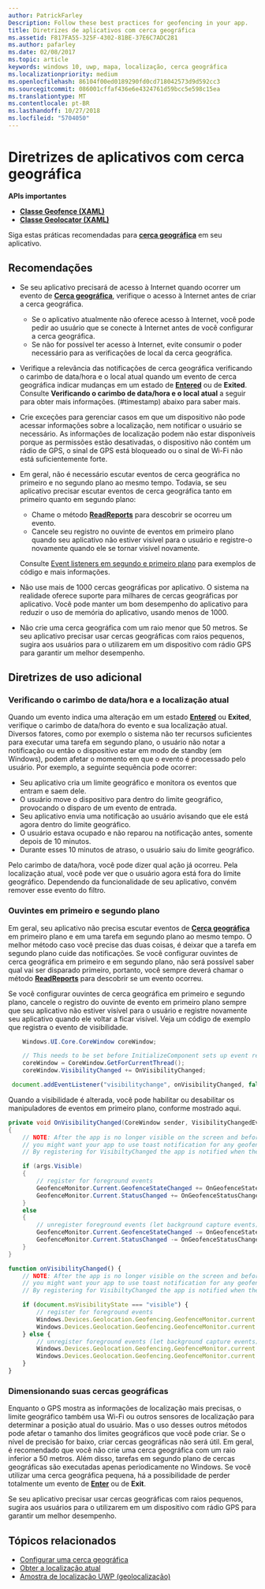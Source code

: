 ```yaml
---
author: PatrickFarley
Description: Follow these best practices for geofencing in your app.
title: Diretrizes de aplicativos com cerca geográfica
ms.assetid: F817FA55-325F-4302-81BE-37E6C7ADC281
ms.author: pafarley
ms.date: 02/08/2017
ms.topic: article
keywords: windows 10, uwp, mapa, localização, cerca geográfica
ms.localizationpriority: medium
ms.openlocfilehash: 86104f00ed0189290fd0cd718042573d9d592cc3
ms.sourcegitcommit: 086001cffaf436e6e4324761d59bcc5e598c15ea
ms.translationtype: MT
ms.contentlocale: pt-BR
ms.lasthandoff: 10/27/2018
ms.locfileid: "5704050"
---
```

# <a name="guidelines-for-geofencing-apps"></a>Diretrizes de aplicativos com cerca geográfica




**APIs importantes**

-   [**Classe Geofence (XAML)**](https://msdn.microsoft.com/library/windows/apps/dn263587)
-   [**Classe Geolocator (XAML)**](https://msdn.microsoft.com/library/windows/apps/br225534)

Siga estas práticas recomendadas para [**cerca geográfica**](https://msdn.microsoft.com/library/windows/apps/dn263744) em seu aplicativo.

## <a name="recommendations"></a>Recomendações


-   Se seu aplicativo precisará de acesso à Internet quando ocorrer um evento de [**Cerca geográfica**](https://msdn.microsoft.com/library/windows/apps/dn263587), verifique o acesso à Internet antes de criar a cerca geográfica.
    -   Se o aplicativo atualmente não oferece acesso à Internet, você pode pedir ao usuário que se conecte à Internet antes de você configurar a cerca geográfica.
    -   Se não for possível ter acesso à Internet, evite consumir o poder necessário para as verificações de local da cerca geográfica.
-   Verifique a relevância das notificações de cerca geográfica verificando o carimbo de data/hora e o local atual quando um evento de cerca geográfica indicar mudanças em um estado de [**Entered**](https://msdn.microsoft.com/library/windows/apps/dn263660) ou de **Exited**. Consulte **Verificando o carimbo de data/hora e o local atual** a seguir para obter mais informações.
(#timestamp) abaixo para saber mais.
-   Crie exceções para gerenciar casos em que um dispositivo não pode acessar informações sobre a localização, nem notificar o usuário se necessário. As informações de localização podem não estar disponíveis porque as permissões estão desativadas, o dispositivo não contém um rádio de GPS, o sinal de GPS está bloqueado ou o sinal de Wi-Fi não está suficientemente forte.
-   Em geral, não é necessário escutar eventos de cerca geográfica no primeiro e no segundo plano ao mesmo tempo. Todavia, se seu aplicativo precisar escutar eventos de cerca geográfica tanto em primeiro quanto em segundo plano:

    -   Chame o método [**ReadReports**](https://msdn.microsoft.com/library/windows/apps/dn263633) para descobrir se ocorreu um evento.
    -   Cancele seu registro no ouvinte de eventos em primeiro plano quando seu aplicativo não estiver visível para o usuário e registre-o novamente quando ele se tornar visível novamente.

    Consulte [Event listeners em segundo e primeiro plano](#background-and-foreground-listeners) para exemplos de código e mais informações.

-   Não use mais de 1000 cercas geográficas por aplicativo. O sistema na realidade oferece suporte para milhares de cercas geográficas por aplicativo. Você pode manter um bom desempenho do aplicativo para reduzir o uso de memória do aplicativo, usando menos de 1000.
-   Não crie uma cerca geográfica com um raio menor que 50 metros. Se seu aplicativo precisar usar cercas geográficas com raios pequenos, sugira aos usuários para o utilizarem em um dispositivo com rádio GPS para garantir um melhor desempenho.

## <a name="additional-usage-guidance"></a>Diretrizes de uso adicional

### <a name="checking-the-time-stamp-and-current-location"></a>Verificando o carimbo de data/hora e a localização atual

Quando um evento indica uma alteração em um estado [**Entered**](https://msdn.microsoft.com/library/windows/apps/dn263660) ou **Exited**, verifique o carimbo de data/hora do evento e sua localização atual. Diversos fatores, como por exemplo o sistema não ter recursos suficientes para executar uma tarefa em segundo plano, o usuário não notar a notificação ou então o dispositivo estar em modo de standby (em Windows), podem afetar o momento em que o evento é processado pelo usuário. Por exemplo, a seguinte sequência pode ocorrer:

-   Seu aplicativo cria um limite geográfico e monitora os eventos que entram e saem dele.
-   O usuário move o dispositivo para dentro do limite geográfico, provocando o disparo de um evento de entrada.
-   Seu aplicativo envia uma notificação ao usuário avisando que ele está agora dentro do limite geográfico.
-   O usuário estava ocupado e não reparou na notificação antes, somente depois de 10 minutos.
-   Durante esses 10 minutos de atraso, o usuário saiu do limite geográfico.

Pelo carimbo de data/hora, você pode dizer qual ação já ocorreu. Pela localização atual, você pode ver que o usuário agora está fora do limite geográfico. Dependendo da funcionalidade de seu aplicativo, convém remover esse evento do filtro.

### <a name="background-and-foreground-listeners"></a>Ouvintes em primeiro e segundo plano

Em geral, seu aplicativo não precisa escutar eventos de [**Cerca geográfica**](https://msdn.microsoft.com/library/windows/apps/dn263587) em primeiro plano e em uma tarefa em segundo plano ao mesmo tempo. O melhor método caso você precise das duas coisas, é deixar que a tarefa em segundo plano cuide das notificações. Se você configurar ouvintes de cerca geográfica em primeiro e em segundo plano, não será possível saber qual vai ser disparado primeiro, portanto, você sempre deverá chamar o método [**ReadReports**](https://msdn.microsoft.com/library/windows/apps/dn263633) para descobrir se um evento ocorreu.

Se você configurar ouvintes de cerca geográfica em primeiro e segundo plano, cancele o registro do ouvinte de evento em primeiro plano sempre que seu aplicativo não estiver visível para o usuário e registre novamente seu aplicativo quando ele voltar a ficar visível. Veja um código de exemplo que registra o evento de visibilidade.

```csharp
    Windows.UI.Core.CoreWindow coreWindow;    

    // This needs to be set before InitializeComponent sets up event registration for app visibility
    coreWindow = CoreWindow.GetForCurrentThread();
    coreWindow.VisibilityChanged += OnVisibilityChanged;
```

```javascript
 document.addEventListener("visibilitychange", onVisibilityChanged, false);
```

Quando a visibilidade é alterada, você pode habilitar ou desabilitar os manipuladores de eventos em primeiro plano, conforme mostrado aqui.

```csharp
private void OnVisibilityChanged(CoreWindow sender, VisibilityChangedEventArgs args)
{
    // NOTE: After the app is no longer visible on the screen and before the app is suspended
    // you might want your app to use toast notification for any geofence activity.
    // By registering for VisibiltyChanged the app is notified when the app is no longer visible in the foreground.

    if (args.Visible)
    {
        // register for foreground events
        GeofenceMonitor.Current.GeofenceStateChanged += OnGeofenceStateChanged;
        GeofenceMonitor.Current.StatusChanged += OnGeofenceStatusChanged;
    }
    else
    {
        // unregister foreground events (let background capture events)
        GeofenceMonitor.Current.GeofenceStateChanged -= OnGeofenceStateChanged;
        GeofenceMonitor.Current.StatusChanged -= OnGeofenceStatusChanged;
    }
}
```

```javascript
function onVisibilityChanged() {
    // NOTE: After the app is no longer visible on the screen and before the app is suspended
    // you might want your app to use toast notification for any geofence activity.
    // By registering for VisibiltyChanged the app is notified when the app is no longer visible in the foreground.

    if (document.msVisibilityState === "visible") {
        // register for foreground events
        Windows.Devices.Geolocation.Geofencing.GeofenceMonitor.current.addEventListener("geofencestatechanged", onGeofenceStateChanged);
        Windows.Devices.Geolocation.Geofencing.GeofenceMonitor.current.addEventListener("statuschanged", onGeofenceStatusChanged);
    } else {
        // unregister foreground events (let background capture events)
        Windows.Devices.Geolocation.Geofencing.GeofenceMonitor.current.removeEventListener("geofencestatechanged", onGeofenceStateChanged);
        Windows.Devices.Geolocation.Geofencing.GeofenceMonitor.current.removeEventListener("statuschanged", onGeofenceStatusChanged);
    }
}
```

### <a name="sizing-your-geofences"></a>Dimensionando suas cercas geográficas

Enquanto o GPS mostra as informações de localização mais precisas, o limite geográfico também usa Wi-Fi ou outros sensores de localização para determinar a posição atual do usuário. Mas o uso desses outros métodos pode afetar o tamanho dos limites geográficos que você pode criar. Se o nível de precisão for baixo, criar cercas geográficas não será útil. Em geral, é recomendado que você não crie uma cerca geográfica com um raio inferior a 50 metros. Além disso, tarefas em segundo plano de cercas geográficas são executadas apenas periodicamente no Windows. Se você utilizar uma cerca geográfica pequena, há a possibilidade de perder totalmente um evento de [**Enter**](https://msdn.microsoft.com/library/windows/apps/dn263660) ou de **Exit**.

Se seu aplicativo precisar usar cercas geográficas com raios pequenos, sugira aos usuários para o utilizarem em um dispositivo com rádio GPS para garantir um melhor desempenho.

## <a name="related-topics"></a>Tópicos relacionados


* [Configurar uma cerca geográfica](https://msdn.microsoft.com/library/windows/apps/mt219702)
* [Obter a localização atual](https://msdn.microsoft.com/library/windows/apps/mt219698)
* [Amostra de localização UWP (geolocalização)](http://go.microsoft.com/fwlink/p/?linkid=533278)
 

 
